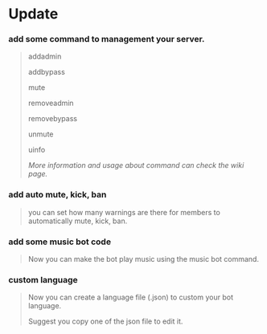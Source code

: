 # Update

### add some command to management your server.
> addadmin
> 
> addbypass
>
> mute
>
> removeadmin
> 
> removebypass
> 
> unmute
>
> uinfo
> 
> _More information and usage about command can check the wiki page._

### add auto mute, kick, ban
> you can set how many warnings are there for members to automatically mute, kick, ban.

### add some music bot code
> Now you can make the bot play music using the music bot command.

### custom language
> Now you can create a language file (.json) to custom your bot language.
>  
> Suggest you copy one of the json file to edit it.
